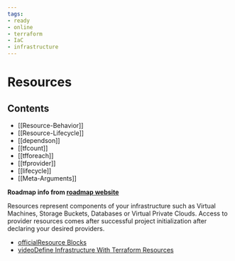 ```yaml
---
tags:
- ready
- online
- terraform
- IaC
- infrastructure
---
```


# Resources

## Contents

- [[Resource-Behavior]]
- [[Resource-Lifecycle]]
- [[dependson]]
- [[tfcount]]
- [[tfforeach]]
- [[tfprovider]]
- [[lifecycle]]
- [[Meta-Arguments]]

__Roadmap info from [roadmap website](https://roadmap.sh/terraform/resources@AY7_xUeCl6ilqZzg1YFoP)__

Resources represent components of your infrastructure such as Virtual Machines, Storage Buckets, Databases or Virtual Private Clouds. Access to provider resources comes after successful project initialization after declaring your desired providers.

- [officialResource Blocks](https://developer.hashicorp.com/terraform/language/resources/syntax)
- [videoDefine Infrastructure With Terraform Resources](https://developer.hashicorp.com/terraform/tutorials/configuration-language/resource)
